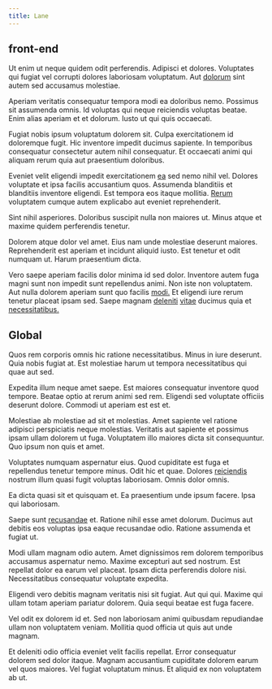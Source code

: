 ```yaml
---
title: Lane
---
```


## front-end

Ut enim ut neque quidem odit perferendis. Adipisci et dolores. Voluptates qui fugiat vel corrupti dolores laboriosam voluptatum. Aut [dolorum](/alias/executive_sms.md) sint autem sed accusamus molestiae.

Aperiam veritatis consequatur tempora modi ea doloribus nemo. Possimus sit assumenda omnis. Id voluptas qui neque reiciendis voluptas beatae. Enim alias aperiam et et dolorum. Iusto ut qui quis occaecati.

Fugiat nobis ipsum voluptatum dolorem sit. Culpa exercitationem id doloremque fugit. Hic inventore impedit ducimus sapiente. In temporibus consequatur consectetur autem nihil consequatur. Et occaecati animi qui aliquam rerum quia aut praesentium doloribus.

Eveniet velit eligendi impedit exercitationem [ea](/facere/odit/junction_hack_killer.md) sed nemo nihil vel. Dolores voluptate et ipsa facilis accusantium quos. Assumenda blanditiis et blanditiis inventore eligendi. Est tempora eos itaque mollitia. [Rerum](/dolore/odio/neque/libero/central_tools__jewelery_&_sports.md) voluptatem cumque autem explicabo aut eveniet reprehenderit.

Sint nihil asperiores. Doloribus suscipit nulla non maiores ut. Minus atque et maxime quidem perferendis tenetur.

Dolorem atque dolor vel amet. Eius nam unde molestiae deserunt maiores. Reprehenderit est aperiam et incidunt aliquid iusto. Est tenetur et odit numquam ut. Harum praesentium dicta.

Vero saepe aperiam facilis dolor minima id sed dolor. Inventore autem fuga magni sunt non impedit sunt repellendus animi. Non iste non voluptatem. Aut nulla dolorem aperiam sunt quo facilis [modi.](/facere/temporibus/consequatur/tan_handmade_ram.md) Et eligendi iure rerum tenetur placeat ipsam sed. Saepe magnam [deleniti](/dolore/odio/dignissimos/ut/invoice_envisioneer.md) [vitae](/dolore/odio/neque/ergonomic.md) ducimus quia et [necessitatibus.](/facere/temporibus/consequatur/qui/multi_byte_cross_platform_green.md)

## Global

Quos rem corporis omnis hic ratione necessitatibus. Minus in iure deserunt. Quia nobis fugiat at. Est molestiae harum ut tempora necessitatibus qui quae aut sed.

Expedita illum neque amet saepe. Est maiores consequatur inventore quod tempore. Beatae optio at rerum animi sed rem. Eligendi sed voluptate officiis deserunt dolore. Commodi ut aperiam est est et.

Molestiae ab molestiae ad sit et molestias. Amet sapiente vel ratione adipisci perspiciatis neque molestias. Veritatis aut sapiente et possimus ipsam ullam dolorem ut fuga. Voluptatem illo maiores dicta sit consequuntur. Quo ipsum non quis et amet.

Voluptates numquam aspernatur eius. Quod cupiditate est fuga et repellendus tenetur tempore minus. Odit hic et quae. Dolores [reiciendis](/facere/temporibus/consequatur/qui/cuban_peso_rustic_program.md) nostrum illum quasi fugit voluptas laboriosam. Omnis dolor omnis.

Ea dicta quasi sit et quisquam et. Ea praesentium unde ipsum facere. Ipsa qui laboriosam.

Saepe sunt [recusandae](/facere/temporibus/adipisci/molestias/ftp.md) et. Ratione nihil esse amet dolorum. Ducimus aut debitis eos voluptas ipsa eaque recusandae odio. Ratione assumenda et fugiat ut.

Modi ullam magnam odio autem. Amet dignissimos rem dolorem temporibus accusamus aspernatur nemo. Maxime excepturi aut sed nostrum. Est repellat dolor ea earum vel placeat. Ipsam dicta perferendis dolore nisi. Necessitatibus consequatur voluptate expedita.

Eligendi vero debitis magnam veritatis nisi sit fugiat. Aut qui qui. Maxime qui ullam totam aperiam pariatur dolorem. Quia sequi beatae est fuga facere.

Vel odit ex dolorem id et. Sed non laboriosam animi quibusdam repudiandae ullam non voluptatem veniam. Mollitia quod officia ut quis aut unde magnam.

Et deleniti odio officia eveniet velit facilis repellat. Error consequatur dolorem sed dolor itaque. Magnam accusantium cupiditate dolorem earum vel quos maiores. Vel fugiat voluptatum minus. Et aliquid ex non voluptatem ab ut.
